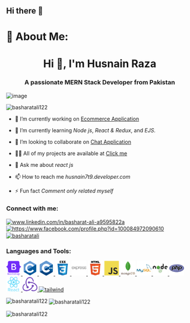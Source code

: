 ## Hi there 👋
# 💫 About Me:
<div>
<h1 align="center">Hi 👋, I'm Husnain Raza</h1>
<h3 align="center">A passionate MERN Stack Developer from Pakistan</h3>

<img align="center" width="400" alt="image" src="https://user-images.githubusercontent.com/55389276/140866485-8fb1c876-9a8f-4d6a-98dc-08c4981eaf70.gif"/>
</div>
<p align="left"> <img src="https://komarev.com/ghpvc/?username=basharatali122&label=Profile%20views&color=0e75b6&style=flat" alt="basharatali122" /> </p>

- 🔭 I’m currently working on [Ecommerce Application](https://github.com/Husnain585/project.git)

- 🌱 I’m currently learning *Node js*, *React & Redux*, and *EJS*.

- 👯 I’m looking to collaborate on [Chat Application](https://github.com/Husnain585/Chat_Application.git)

- 👨‍💻 All of my projects are available at [Click me](https://github.com/Husnain585?tab=repositories)

- 💬 Ask me about *react js*

- 📫 How to reach me *husnain7t9.developer.com*

- ⚡ Fun fact *Comment only related myself*

<h3 align="left">Connect with me:</h3>
<p align="left">
<a href="https://linkedin.com/in/www.linkedin.com/in/basharat-ali-a9595822a" target="blank"><img align="center" src="https://raw.githubusercontent.com/rahuldkjain/github-profile-readme-generator/master/src/images/icons/Social/linked-in-alt.svg" alt="www.linkedin.com/in/basharat-ali-a9595822a" height="30" width="40" /></a>
<a href="https://fb.com/https://www.facebook.com/profile.php?id=100084972090610" target="blank"><img align="center" src="https://raw.githubusercontent.com/rahuldkjain/github-profile-readme-generator/master/src/images/icons/Social/facebook.svg" alt="https://www.facebook.com/profile.php?id=100084972090610" height="30" width="40" /></a>
<a href="https://instagram.com/basharatali" target="blank"><img align="center" src="https://raw.githubusercontent.com/rahuldkjain/github-profile-readme-generator/master/src/images/icons/Social/instagram.svg" alt="basharatali" height="30" width="40" /></a>
</p>

<h3 align="left">Languages and Tools:</h3>
<p align="left"> <a href="https://getbootstrap.com" target="_blank" rel="noreferrer"> <img src="https://raw.githubusercontent.com/devicons/devicon/master/icons/bootstrap/bootstrap-plain-wordmark.svg" alt="bootstrap" width="40" height="40"/> </a> <a href="https://www.cprogramming.com/" target="_blank" rel="noreferrer"> <img src="https://raw.githubusercontent.com/devicons/devicon/master/icons/c/c-original.svg" alt="c" width="40" height="40"/> </a> <a href="https://www.w3schools.com/cpp/" target="_blank" rel="noreferrer"> <img src="https://raw.githubusercontent.com/devicons/devicon/master/icons/cplusplus/cplusplus-original.svg" alt="cplusplus" width="40" height="40"/> </a> <a href="https://www.w3schools.com/css/" target="_blank" rel="noreferrer"> <img src="https://raw.githubusercontent.com/devicons/devicon/master/icons/css3/css3-original-wordmark.svg" alt="css3" width="40" height="40"/> </a> <a href="https://expressjs.com" target="_blank" rel="noreferrer"> <img src="https://raw.githubusercontent.com/devicons/devicon/master/icons/express/express-original-wordmark.svg" alt="express" width="40" height="40"/> </a> <a href="https://www.w3.org/html/" target="_blank" rel="noreferrer"> <img src="https://raw.githubusercontent.com/devicons/devicon/master/icons/html5/html5-original-wordmark.svg" alt="html5" width="40" height="40"/> </a> <a href="https://developer.mozilla.org/en-US/docs/Web/JavaScript" target="_blank" rel="noreferrer"> <img src="https://raw.githubusercontent.com/devicons/devicon/master/icons/javascript/javascript-original.svg" alt="javascript" width="40" height="40"/> </a> <a href="https://www.mongodb.com/" target="_blank" rel="noreferrer"> <img src="https://raw.githubusercontent.com/devicons/devicon/master/icons/mongodb/mongodb-original-wordmark.svg" alt="mongodb" width="40" height="40"/> </a> <a href="https://www.mysql.com/" target="_blank" rel="noreferrer"> <img src="https://raw.githubusercontent.com/devicons/devicon/master/icons/mysql/mysql-original-wordmark.svg" alt="mysql" width="40" height="40"/> </a> <a href="https://nodejs.org" target="_blank" rel="noreferrer"> <img src="https://raw.githubusercontent.com/devicons/devicon/master/icons/nodejs/nodejs-original-wordmark.svg" alt="nodejs" width="40" height="40"/> </a> <a href="https://www.php.net" target="_blank" rel="noreferrer"> <img src="https://raw.githubusercontent.com/devicons/devicon/master/icons/php/php-original.svg" alt="php" width="40" height="40"/> </a> <a href="https://reactjs.org/" target="_blank" rel="noreferrer"> <img src="https://raw.githubusercontent.com/devicons/devicon/master/icons/react/react-original-wordmark.svg" alt="react" width="40" height="40"/> </a> <a href="https://redux.js.org" target="_blank" rel="noreferrer"> <img src="https://raw.githubusercontent.com/devicons/devicon/master/icons/redux/redux-original.svg" alt="redux" width="40" height="40"/> </a> <a href="https://tailwindcss.com/" target="_blank" rel="noreferrer"> <img src="https://www.vectorlogo.zone/logos/tailwindcss/tailwindcss-icon.svg" alt="tailwind" width="40" height="40"/> </a> </p>

<p><img align="left" src="https://github-readme-stats.vercel.app/api/top-langs?username=basharatali122&show_icons=true&locale=en&layout=compact" alt="basharatali122" /></p>

<p>&nbsp;<img align="center" src="https://github-readme-stats.vercel.app/api?username=basharatali122&show_icons=true&locale=en" alt="basharatali122" /></p>

<p><img align="center" src="https://github-readme-streak-stats.herokuapp.com/?user=basharatali122&" alt="basharatali122" /></p>
